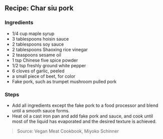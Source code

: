 ## Recipe: Char siu pork


### Ingredients
 - 1/4 cup maple syrup
 - 3 tablespoons hoisin sauce
 - 2 tablespoons soy sauce
 - 2 tablespoons Shaoxing rice vinegar
 - 2 teaspoons sesame oil
 - 1 tsp Chinese five spice powder
 - 1/2 tsp freshly ground white pepper
 - 6 cloves of garlic, peeled
 - a small piece of beet, for color
 - Fake pork, such as trumpet mushroom pulled pork

### Steps
 - Add all ingredients except the fake pork to a food processor and blend until a smooth sauce forms.
 - Heat oil a cast iron pan and add fake pork and sauce, and cook until most of the liquid has evaporated and the desired texture is achieved.

> Source: Vegan Meat Cookbook, Miyoko Schinner